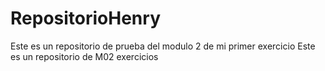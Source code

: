 # RepositorioHenry
Este es un repositorio de prueba del modulo 2 de mi primer exercicio
Este es un repositorio de M02 exercicios
